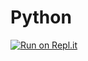 # Python
[![Run on Repl.it](https://repl.it/badge/github/ShankarDhandapani/Python)](https://repl.it/github/ShankarDhandapani/Python)